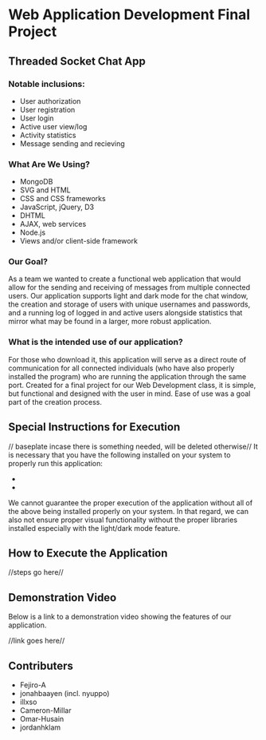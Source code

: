 # Web Application Development Final Project
## Threaded Socket Chat App

### Notable inclusions:
- User authorization
- User registration
- User login
- Active user view/log
- Activity statistics
- Message sending and recieving

### What Are We Using?
- MongoDB
- SVG and HTML
- CSS and CSS frameworks
- JavaScript, jQuery, D3
- DHTML
- AJAX, web services
- Node.js
- Views and/or client-side framework

### Our Goal?

As a team we wanted to create a functional web application that would allow for the sending and receiving of messages from multiple connected users. Our application supports light and dark mode for the chat window, the creation and storage of users with unique usernames and passwords, and a running log of logged in and active users alongside statistics that mirror what may be found in a larger, more robust application.

### What is the intended use of our application?

For those who download it, this application will serve as a direct route of communication for all connected individuals (who have also properly installed the program) who are running the application through the same port. Created for a final project for our Web Development class, it is simple, but functional and designed with the user in mind. Ease of use was a goal part of the creation process. 

## Special Instructions for Execution


// baseplate incase there is something needed, will be deleted otherwise//
It is necessary that you have the following installed on your system to properly run this application:

- 
- 

We cannot guarantee the proper execution of the application without all of the above being installed properly on your system. In that regard, we can also not ensure proper visual functionality without the proper libraries installed especially with the light/dark mode feature.


## How to Execute the Application

//steps go here//

## Demonstration Video

Below is a link to a demonstration video showing the features of our application.

//link goes here//

## Contributers

- Fejiro-A
- jonahbaayen (incl. nyuppo)
- illxso
- Cameron-Millar 
- Omar-Husain
- jordanhklam
